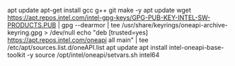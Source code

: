 apt update
apt-get install gcc g++ git make -y
apt update
wget https://apt.repos.intel.com/intel-gpg-keys/GPG-PUB-KEY-INTEL-SW-PRODUCTS.PUB | gpg --dearmor | tee /usr/share/keyrings/oneapi-archive-keyring.gpg > /dev/null
echo "deb [trusted=yes] https://apt.repos.intel.com/oneapi all main" | tee /etc/apt/sources.list.d/oneAPI.list
apt update
apt install intel-oneapi-base-toolkit -y
source /opt/intel/oneapi/setvars.sh intel64